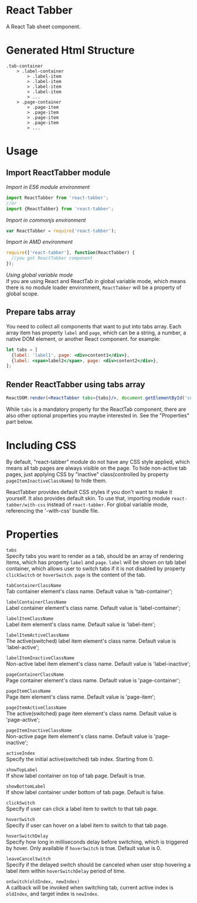 # React Tabber
A React Tab sheet component.

# Generated Html Structure
```
.tab-container
    > .label-container
        > .label-item
        > .label-item
        > .label-item
        > .label-item
        > ...
    > .page-container
        > .page-item
        > .page-item
        > .page-item
        > .page-item
        > ...
```

# Usage
## Import ReactTabber module
*Import in ES6 module environment*  
```javascript
import ReactTabber from 'react-tabber';
//or
import {ReactTabber} from 'react-tabber';
```

*Import in commonjs environment*  
```javascript
var ReactTabber = require('react-tabber');
```

*Import in AMD environment*  
```javascript
require(['react-tabber'], function(ReactTabber) {
  //you got ReactTabber component
});
```

*Using global variable mode*  
if you are using React and ReactTab in global variable mode, which means there is no module loader environment, `ReactTabber` will be a property of global scope.

## Prepare tabs array
You need to collect all components that want to put into tabs array.
Each array item has property `label` and `page`, which can be a string, a number, a native DOM element, or another React component.
for example:
```jsx
let tabs = [
  {label: 'label1', page: <div>content1</div>},
  {label: <span>label2</span>, page: <div>content2</div>},
];
```

## Render ReactTabber using tabs array
```jsx
ReactDOM.render(<ReactTabber tabs={tabs}/>, document.getElementById('container'));
```
While `tabs` is a mandatory property for the ReactTab component, there are also other optional properties you maybe interested in.
See the "Properties" part below.

# Including CSS
By default, "react-tabber" module do not have any CSS style applied, which means all tab pages are always visible on the page.
To hide non-active tab pages, just applying CSS by "inactive" class(controlled by property `pageItemInactiveClassName`) to hide them.

ReactTabber provides default CSS styles if you don't want to make it yourself. It also provides default skin.
To use that, importing module `react-tabber/with-css` instead of `react-tabber`.
For global variable mode, referencing the '-with-css' bundle file.

# Properties
`tabs`  
Specify tabs you want to render as a tab, should be an array of rendering items, which has property `label` and `page`.
`label` will be shown on tab label container, which allows user to switch tabs if it is not disabled by property `clickSwitch` or `hoverSwitch`.
`page` is the content of the tab.

`tabContainerClassName`  
Tab container element's class name. Default value is 'tab-container';

`labelContainerClassName`  
Label container element's class name. Default value is 'label-container';

`labelItemClassName`  
Label item element's class name. Default value is 'label-item';

`labelItemActiveClassName`  
The active(switched) label item element's class name. Default value is 'label-active';

`labelItemInactiveClassName`  
Non-active label item element's class name. Default value is 'label-inactive';

`pageContainerClassName`  
Page container element's class name. Default value is 'page-container';

`pageItemClassName`  
Page item element's class name. Default value is 'page-item';

`pageItemActiveClassName`  
The active(switched) page item element's class name. Default value is 'page-active';

`pageItemInactiveClassName`  
Non-active page item element's class name. Default value is 'page-inactive';

`activeIndex`  
Specify the initial active(switched) tab index. Starting from 0.

`showTopLabel`  
If show label container on top of tab page. Default is true.

`showBottomLabel`  
If show label container under bottom of tab page. Default is false.

`clickSwitch`  
Specify if user can click a label item to switch to that tab page.

`hoverSwitch`  
Specify if user can hover on a label item to switch to that tab page.

`hoverSwitchDelay`  
Specify how long in milliseconds delay before switching, which is triggered by hover. Only available if `hoverSwitch` is true. Default value is 0.

`leaveCancelSwitch`  
Specify if the delayed switch should be canceled when user stop hovering a label item within `hoverSwitchDelay` period of time.

`onSwitch(oldIndex, newIndex)`  
A callback will be invoked when switching tab, current active index is `oldIndex`, and target index is `newIndex`.
